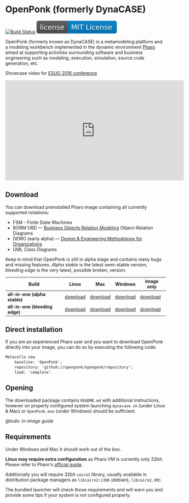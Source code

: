# OpenPonk (formerly DynaCASE)

[![Build Status](https://travis-ci.org/dynacase/dynacase.svg?branch=master)](https://travis-ci.org/dynacase/dynacase) ![](license.svg)

OpenPonk (formerly known as DynaCASE) is a metamodeling platform and a modeling workbench implemented in the dynamic environment [Pharo](https://pharo.org) aimed at supporting activities surrounding software and business engineering such as modeling, execution, simulation, source code generation, etc.

Showcase video for [ESUG 2016 conference](http://esug.org/wiki/pier/About)

<iframe width="560" height="315" src="https://www.youtube.com/embed/_gQgXdJyr-0" frameborder="0" allowfullscreen></iframe>

## Download

You can download preinstalled Pharo image containing all currently supported notations:

* FSM - Finite State Machines
* BORM ORD — [Business Objects Relation Modeling](http://ccmi.fit.cvut.cz/methodologies/borm/) Object-Relation Diagrams
* DEMO (early alpha) — [Design & Engineering Methodology for Organizations](http://ccmi.fit.cvut.cz/methodologies/demo/)
* UML Class Diagrams

Keep in mind that OpenPonk is still in alpha stage and contains many bugs and missing features.
*Alpha stable* is the latest semi-stable version, *bleeding edge* is the very latest, possible broken, version.

[//]: # (http://openponk.ccmi.fit.cvut.cz/builds/all-in-one/openponk-image-latest.zip)

| Build | Linux <i class="fa fa-linux"></i> | Mac <i class="fa fa-apple"></i> | Windows <i class="fa fa-windows"></i> | image only <i class="fa fa-code"></i> |
| -- | -- | -- | -- | -- |
| **all-in-one (alpha stable)** | [download](http://dynacase.ccmi.fit.cvut.cz/builds/all-in-one/dynacase-linux-latest.zip) | [download](http://dynacase.ccmi.fit.cvut.cz/builds/all-in-one/dynacase-mac-latest.zip) | [download](http://dynacase.ccmi.fit.cvut.cz/builds/all-in-one/dynacase-win-latest.zip) | [download](http://dynacase.ccmi.fit.cvut.cz/builds/all-in-one/dynacase-image-latest.zip) |
| **all-in-one (bleeding edge)** | [download](http://dynacase.ccmi.fit.cvut.cz/builds/all-in-one/dynacase-linux-bleedingEdge.zip) | [download](http://dynacase.ccmi.fit.cvut.cz/builds/all-in-one/dynacase-mac-bleedingEdge.zip) | [download](http://dynacase.ccmi.fit.cvut.cz/builds/all-in-one/dynacase-win-bleedingEdge.zip) | [download](http://dynacase.ccmi.fit.cvut.cz/builds/all-in-one/dynacase-image-bleedingEdge.zip) |

## Direct installation

If you are an experienced Pharo user and you want to download OpenPonk directly into your image, you can do so by executing the following code:

```smalltalk
Metacello new
	baseline: 'OpenPonk';
	repository: 'github://openponk/openponk/repository';
	load: 'complete'.
```

## Opening

The downloaded package contains `README.md` with additional instructions, however on properly configured system launching `dynacase.sh` (under Linux & Mac) or `OpenPonk.exe` (under Windows) should be sufficient.

*@todo: in-image guide*

## Requirements

Under Windows and Mac it should work out of the box.

**Linux may require extra configuration** as Pharo VM is currently only 32bit. Please refer to Pharo's [official guide](http://pharo.org/gnu-linux-installation).

Additionally you will require 32bit `cairo2` library, usually available in distribution package managers as `libcairo2:i386` (debian), `libcairo2`, etc.

The bundled launcher will check those requirements and will warn you and provide some tips if your system is not configured properly.
